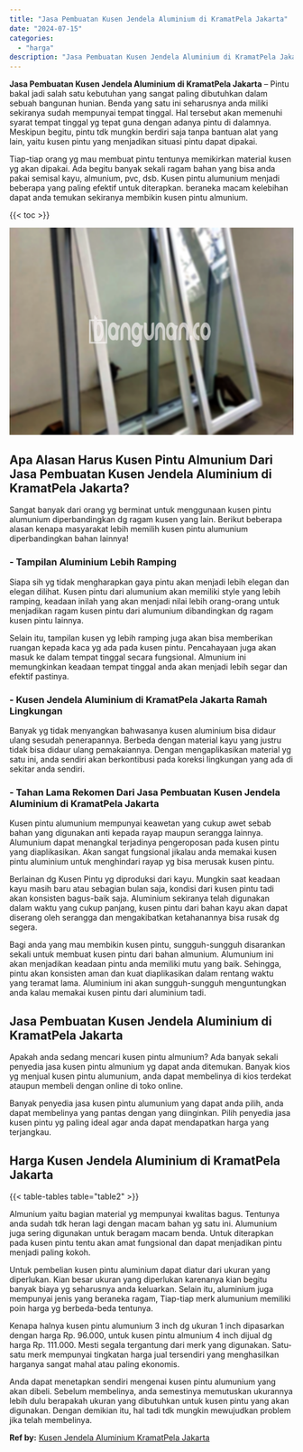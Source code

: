 ```yaml
---
title: "Jasa Pembuatan Kusen Jendela Aluminium di KramatPela Jakarta"
date: "2024-07-15"
categories: 
  - "harga"
description: "Jasa Pembuatan Kusen Jendela Aluminium di KramatPela Jakarta. Anda dapat menetapkan sendiri mengenai kusen pintu alumunium yang akan dibeli. Sebelum membelin..."
---
```


**Jasa Pembuatan Kusen Jendela Aluminium di KramatPela Jakarta** – Pintu bakal jadi salah satu kebutuhan yang sangat paling dibutuhkan dalam sebuah bangunan hunian. Benda yang satu ini seharusnya anda miliki sekiranya sudah mempunyai tempat tinggal. Hal tersebut akan memenuhi syarat tempat tinggal yg tepat guna dengan adanya pintu di dalamnya. Meskipun begitu, pintu tdk mungkin berdiri saja tanpa bantuan alat yang lain, yaitu kusen pintu yang menjadikan situasi pintu dapat dipakai.

Tiap-tiap orang yg mau membuat pintu tentunya memikirkan material kusen yg akan dipakai. Ada begitu banyak sekali ragam bahan yang bisa anda pakai semisal kayu, almunium, pvc, dsb. Kusen pintu alumunium menjadi beberapa yang paling efektif untuk diterapkan. beraneka macam kelebihan dapat anda temukan sekiranya membikin kusen pintu almunium.

{{< toc >}}

![Jasa Pembuatan Kusen Jendela Aluminium di KramatPela Jakarta](/images/harga-kusen-jendela-alumunium-22.png)

## Apa Alasan Harus Kusen Pintu Almunium Dari Jasa Pembuatan Kusen Jendela Aluminium di KramatPela Jakarta?

Sangat banyak dari orang yg berminat untuk menggunaan kusen pintu alumunium diperbandingkan dg ragam kusen yang lain. Berikut beberapa alasan kenapa masyarakat lebih memilih kusen pintu alumunium diperbandingkan bahan lainnya!

### \- Tampilan Aluminium Lebih Ramping

Siapa sih yg tidak mengharapkan gaya pintu akan menjadi lebih elegan dan elegan dilihat. Kusen pintu dari alumunium akan memiliki style yang lebih ramping, keadaan inilah yang akan menjadi nilai lebih orang-orang untuk menjadikan ragam kusen pintu dari alumunium dibandingkan dg ragam kusen pintu lainnya.

Selain itu, tampilan kusen yg lebih ramping juga akan bisa memberikan ruangan kepada kaca yg ada pada kusen pintu. Pencahayaan juga akan masuk ke dalam tempat tinggal secara fungsional. Almunium ini memungkinkan keadaan tempat tinggal anda akan menjadi lebih segar dan efektif pastinya.

### \- Kusen Jendela Aluminium di KramatPela Jakarta Ramah Lingkungan

Banyak yg tidak menyangkan bahwasanya kusen aluminium bisa didaur ulang sesudah penerapannya. Berbeda dengan material kayu yang justru tidak bisa didaur ulang pemakaiannya. Dengan mengaplikasikan material yg satu ini, anda sendiri akan berkontibusi pada koreksi lingkungan yang ada di sekitar anda sendiri.

### \- Tahan Lama Rekomen Dari Jasa Pembuatan Kusen Jendela Aluminium di KramatPela Jakarta

Kusen pintu alumunium mempunyai keawetan yang cukup awet sebab bahan yang digunakan anti kepada rayap maupun serangga lainnya. Alumunium dapat menangkal terjadinya pengeroposan pada kusen pintu yang diaplikasikan. Akan sangat fungsional jikalau anda memakai kusen pintu aluminium untuk menghindari rayap yg bisa merusak kusen pintu.

Berlainan dg Kusen Pintu yg diproduksi dari kayu. Mungkin saat keadaan kayu masih baru atau sebagian bulan saja, kondisi dari kusen pintu tadi akan konsisten bagus-baik saja. Aluminium sekiranya telah digunakan dalam waktu yang cukup panjang, kusen pintu dari bahan kayu akan dapat diserang oleh serangga dan mengakibatkan ketahanannya bisa rusak dg segera.

Bagi anda yang mau membikin kusen pintu, sungguh-sungguh disarankan sekali untuk membuat kusen pintu dari bahan almunium. Alumunium ini akan menjadikan keadaan pintu anda memiliki mutu yang baik. Sehingga, pintu akan konsisten aman dan kuat diaplikasikan dalam rentang waktu yang teramat lama. Aluminium ini akan sungguh-sungguh menguntungkan anda kalau memakai kusen pintu dari aluminium tadi.

## Jasa Pembuatan Kusen Jendela Aluminium di KramatPela Jakarta

Apakah anda sedang mencari kusen pintu almunium? Ada banyak sekali penyedia jasa kusen pintu almunium yg dapat anda ditemukan. Banyak kios yg menjual kusen pintu alumunium, anda dapat membelinya di kios terdekat ataupun membeli dengan online di toko online.

Banyak penyedia jasa kusen pintu alumunium yang dapat anda pilih, anda dapat membelinya yang pantas dengan yang diinginkan. Pilih penyedia jasa kusen pintu yg paling ideal agar anda dapat mendapatkan harga yang terjangkau.

## Harga Kusen Jendela Aluminium di KramatPela Jakarta

{{< table-tables table="table2" >}}

Almunium yaitu bagian material yg mempunyai kwalitas bagus. Tentunya anda sudah tdk heran lagi dengan macam bahan yg satu ini. Alumunium juga sering digunakan untuk beragam macam benda. Untuk diterapkan pada kusen pintu tentu akan amat fungsional dan dapat menjadikan pintu menjadi paling kokoh.

Untuk pembelian kusen pintu aluminium dapat diatur dari ukuran yang diperlukan. Kian besar ukuran yang diperlukan karenanya kian begitu banyak biaya yg seharusnya anda keluarkan. Selain itu, aluminium juga mempunyai jenis yang beraneka ragam, Tiap-tiap merk alumunium memiliki poin harga yg berbeda-beda tentunya.

Kenapa halnya kusen pintu alumunium 3 inch dg ukuran 1 inch dipasarkan dengan harga Rp. 96.000, untuk kusen pintu almunium 4 inch dijual dg harga Rp. 111.000. Mesti segala tergantung dari merk yang digunakan. Satu-satu merk mempunyai tingkatan harga jual tersendiri yang menghasilkan harganya sangat mahal atau paling ekonomis.

Anda dapat menetapkan sendiri mengenai kusen pintu alumunium yang akan dibeli. Sebelum membelinya, anda semestinya memutuskan ukurannya lebih dulu berapakah ukuran yang dibutuhkan untuk kusen pintu yang akan digunakan. Dengan demikian itu, hal tadi tdk mungkin mewujudkan problem jika telah membelinya.

**Ref by:** [Kusen Jendela Aluminium KramatPela Jakarta](https://id.wikipedia.org/wiki/Kusen)
